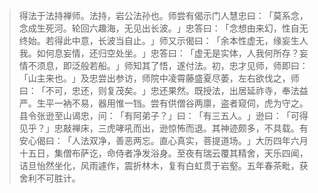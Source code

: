 
> 得法于法持禅师。法持，岩公法孙也。师尝有偈示门人慧忠曰：​「莫系念，念成生死河。轮回六趣海，无见出长波。​」忠答曰：​「念想由来幻，性自无终始。若得此中意，长波当自止。​」师又示偈曰：​「余本性虚无，缘妄生人我。如何息妄情，还归空处坐。​」忠答曰：​「虚无是实体，人我何所存？妄情不须息，即泛般若船。​」师知其了悟，遂付法。初，忠才见师，师即曰：​「山主来也。​」及忠尝出参访，师院中凌霄藤盛夏尽萎，左右欲伐之，师曰：​「不可，忠还，则复茂矣。​」忠还果然。既授法，出居延祚寺，奉法益严。生平一衲不易，器用惟一铛。尝有供僧谷两廪，盗者窥伺，虎为守之。县令张逊至山谒忠，问：​「有阿弟子？​」曰：​「有三五人。​」逊曰：​「可得见乎？​」忠敲禅床，三虎哮吼而出，逊惊怖而退。其神迹颇多，不具载。有安心偈曰：​「人法双净，善恶两忘。直心真实，菩提道场。​」大历四年六月十五日，集僧布萨讫，命侍者净发浴身。至夜有瑞云覆其精舍，天乐四闻，诘旦怡然坐化，风雨遽作，震折林木，复有白虹贯于岩壑。五年春茶毗，获舍利不可胜计。
